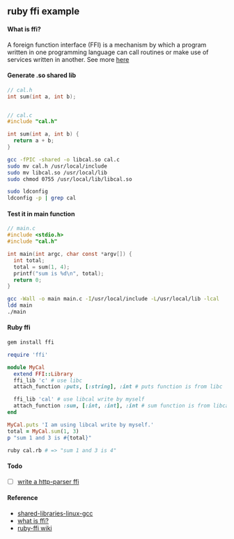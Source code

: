 ## ruby ffi example

#### What is ffi?

A foreign function interface (FFI) is a mechanism by which a program written in one programming language can call routines or make use of services written in another. See more [here](https://en.wikipedia.org/wiki/Foreign_function_interface)

#### Generate .so shared lib

```c
// cal.h
int sum(int a, int b);


// cal.c
#include "cal.h"

int sum(int a, int b) {
  return a + b;
}
```

```bash
gcc -fPIC -shared -o libcal.so cal.c
sudo mv cal.h /usr/local/include
sudo mv libcal.so /usr/local/lib
sudo chmod 0755 /usr/local/lib/libcal.so

sudo ldconfig
ldconfig -p | grep cal
```

#### Test it in main function

```c
// main.c
#include <stdio.h>
#include "cal.h"

int main(int argc, char const *argv[]) {
  int total;
  total = sum(1, 4);
  printf("sum is %d\n", total);
  return 0;
}
```

```bash
gcc -Wall -o main main.c -I/usr/local/include -L/usr/local/lib -lcal
ldd main
./main
```

#### Ruby ffi

```bash
gem install ffi
```

```ruby
require 'ffi'

module MyCal
  extend FFI::Library
  ffi_lib 'c' # use libc
  attach_function :puts, [:string], :int # puts function is from libc

  ffi_lib 'cal' # use libcal write by myself
  attach_function :sum, [:int, :int], :int # sum function is from libcal
end

MyCal.puts 'I am using libcal write by myself.'
total = MyCal.sum(1, 3)
p "sum 1 and 3 is #{total}"
```

```bash
ruby cal.rb # => "sum 1 and 3 is 4"
```

#### Todo

- [ ] [write a http-parser ffi](https://github.com/nodejs/http-parser)

#### Reference

* [shared-libraries-linux-gcc](http://www.cprogramming.com/tutorial/shared-libraries-linux-gcc.html)
* [what is ffi?](https://en.wikipedia.org/wiki/Foreign_function_interface)
* [ruby-ffi wiki](https://github.com/ffi/ffi/wiki)
